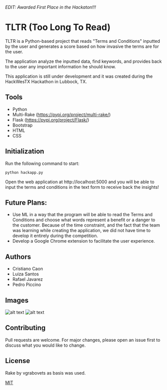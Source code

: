 *EDIT: Awarded First Place in the Hackaton!!!*

# TLTR (Too Long To Read)
TLTR is a Python-based project that reads "Terms and Conditions" inputted by the user and generates a score based on how invasive the terms are for the user. 

The application analyze the inputted data, find keywords, and provides back to the user any important information he should know.

This application is still under development and it was created during the HackWesTX Hackathon in Lubbock, TX. 

## Tools

- Python
- Multi-Rake (https://pypi.org/project/multi-rake/)
- Flask (https://pypi.org/project/Flask/)
- Bootstrap
- HTML
- CSS

## Initialization

Run the following command to start:

```
python hackapp.py
```

Open the web application at http://localhost:5000 and you will be able to input the terms and conditions in the text form to receive back the insights!

## Future Plans:

- Use ML in a way that the program will be able to read the Terms and Conditions and choose what words represent a benefit or a danger to the customer. Because of the time constraint, and the fact that the team was learning while creating the application, we did not have time to develop it entirely during the competition. 
- Develop a Google Chrome extension to facilitate the user experience. 

## Authors
<ul>
  <li>Cristiano Caon</li>
  <li>Luiza Santos</li>
  <li>Rafael Javarez</li>
  <li>Pedro Piccino</li>
</ul>

## Images

![alt text](https://github.com/cristianocaon/Too-Long-To-Read-TLTR--HackWestTX/blob/master/images/Capture.JPG)
![alt text](https://github.com/cristianocaon/Too-Long-To-Read-TLTR--HackWestTX/blob/master/images/Capture2.JPG)

## Contributing
Pull requests are welcome. For major changes, please open an issue first to discuss what you would like to change.

## License
Rake by vgrabovets as basis was used.

[MIT](https://choosealicense.com/licenses/mit/)

